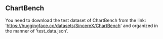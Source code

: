 ## ChartBench
You need to download the test dataset of ChartBench from the link: 'https://huggingface.co/datasets/SincereX/ChartBench' and organized in the manner of 'test_data.json'.